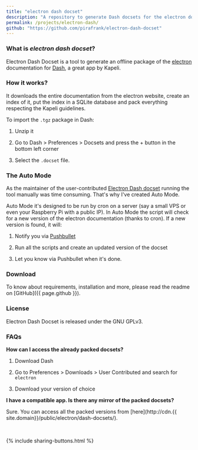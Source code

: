 ```yaml
---
title: "electron dash docset"
description: "A repository to generate Dash docsets for the electron documentation"
permalink: /projects/electron-dash/
github: "https://github.com/pirafrank/electron-dash-docset"
---
```


### What is *electron dash docset*?

Electron Dash Docset is a tool to generate an offline package of the [electron](http://electron.atom.io/) documentation for [Dash](https://kapeli.com/dash), a great app by Kapeli.

### How it works?

It downloads the entire documentation from the electron website, create an index of it, put the index in a SQLite database and pack everything respecting the Kapeli guidelines.

To import the `.tgz` package in Dash:

1. Unzip it

2. Go to Dash > Preferences > Docsets and press the + button in the bottom left corner

3. Select the `.docset` file.

### The Auto Mode

As the maintainer of the user-contributed [Electron Dash docset](https://github.com/Kapeli/Dash-User-Contributions) running the tool manually was time consuming. That's why I've created Auto Mode.

Auto Mode it's designed to be run by cron on a server (say a small VPS or even your Raspberry Pi with a public IP). In Auto Mode the script will check for a new version of the electron documentation (thanks to cron). If a new version is found, it will:

1. Notify you via [Pushbullet](http://pushbullet.com)

2. Run all the scripts and create an updated version of the docset

3. Let you know via Pushbullet when it's done.

### Download

To know about requirements, installation and more, please read the readme on [GitHub]({{ page.github }}).

### License

Electron Dash Docset is released under the GNU GPLv3.

### FAQs

**How can I access the already packed docsets?**

1. Download Dash

2. Go to Preferences > Downloads > User Contributed and search for `electron`

3. Download your version of choice

**I have a compatible app. Is there any mirror of the packed docsets?**

Sure. You can access all the packed versions from [here](http://cdn.{{ site.domain}}/public/electron/dash-docsets/).

<br>

{% include sharing-buttons.html %}
